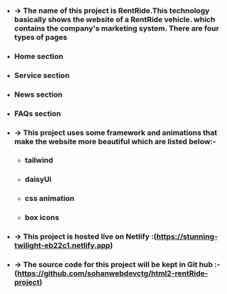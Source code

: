 * ### -> The name of this project is RentRide.This technology basically shows the website of a RentRide vehicle. which contains the company's marketing system. There are four types of pages 
 * ### Home section
 * ### Service section
 * ### News section
 * ### FAQs section

* ### -> This project uses some framework and animations that make the website more beautiful which are listed below:-
  * ### tailwind
  * ### daisyUi
  * ### css animation
  * ### box icons

* ### -> This project is hosted live on Netlify :(https://stunning-twilight-eb22c1.netlify.app)
* ### -> The source code for this project will be kept in Git hub :-(https://github.com/sohanwebdevctg/html2-rentRide-project)